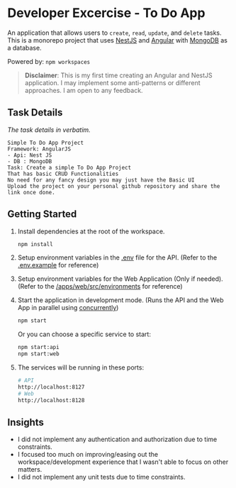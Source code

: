 # Developer Excercise - To Do App

An application that allows users to `create`, `read`, `update`, and `delete` tasks.
This is a monorepo project that uses [NestJS](https://nestjs.com/) and [Angular](https://angular.io/) with [MongoDB](https://www.mongodb.com/) as a database.

Powered by: `npm workspaces`

> **Disclaimer**: This is my first time creating an Angular and NestJS application. I may implement some anti-patterns or different approaches. I am open to any feedback.

## Task Details

_The task details in verbatim._

```
Simple To Do App Project
Framework: AngularJS
- Api: Nest JS
- DB : MongoDB
Task: Create a simple To Do App Project
That has basic CRUD Functionalities
No need for any fancy design you may just have the Basic UI
Upload the project on your personal github repository and share the link once done.
```

## Getting Started

1. Install dependencies at the root of the workspace.

   ```bash
   npm install
   ```

2. Setup environment variables in the [.env](/apps/api/.env) file for the API. (Refer to the [.env.example](/apps/api/.env.example) for reference)

3. Setup environment variables for the Web Application (Only if needed). (Refer to the [/apps/web/src/environments](/apps/web/src/environments/) for reference)

4. Start the application in development mode. (Runs the API and the Web App in
   parallel using [concurrently](https://www.npmjs.com/package/concurrently))

   ```bash
   npm start
   ```

   Or you can choose a specific service to start:

   ```bash
   npm start:api
   npm start:web
   ```

5. The services will be running in these ports:

   ```bash
   # API
   http://localhost:8127
   # Web
   http://localhost:8128
   ```

## Insights

- I did not implement any authentication and authorization due to time constraints.
- I focused too much on improving/easing out the workspace/development experience that I wasn't able to focus on other matters.
- I did not implement any unit tests due to time constraints.
